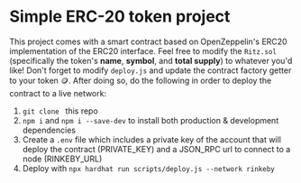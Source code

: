 # Simple ERC-20 token project

This project comes with a smart contract based on OpenZeppelin's ERC20 implementation of the ERC20 interface. Feel free to modify the `Ritz.sol` (specifically the token's **name**, **symbol**, and **total supply**) to whatever you'd like! Don't forget to modify `deploy.js` and update the contract factory getter to your token 🪙. After doing so, do the following in order to deploy the contract to a live network:

1. `git clone ` this repo
2. `npm i` and `npm i --save-dev` to install both production & development dependencies
3. Create a `.env` file which includes a private key of the account that will deploy the contract (PRIVATE_KEY) and a JSON_RPC url to connect to a node (RINKEBY_URL)
4. Deploy with `npx hardhat run scripts/deploy.js --network rinkeby`
